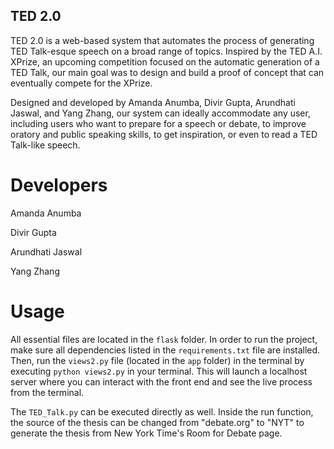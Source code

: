 ## TED 2.0

TED 2.0 is a web-based system that automates the process of generating TED Talk-esque speech on a broad range of topics. Inspired by the TED A.I. XPrize, an upcoming competition focused on the automatic generation of a TED Talk, our main goal was to design and build a proof of concept that can eventually compete for the XPrize.  


Designed and developed by Amanda Anumba, Divir Gupta, Arundhati Jaswal, and Yang Zhang, our system can ideally accommodate any user, including users who want to prepare for a speech or debate, to improve oratory and public speaking skills, to get inspiration, or even to read a TED Talk-like speech. 


Developers
===========================
Amanda Anumba

Divir Gupta

Arundhati Jaswal

Yang Zhang


Usage
===========================

All essential files are located in the `flask` folder. In order to run the project, make sure all dependencies listed in the `requirements.txt` file are installed. Then, run the `views2.py` file (located in the `app` folder) in the terminal by executing `python views2.py` in your terminal. This will launch a localhost server where you can interact with the front end and see the live process from the terminal. 

The `TED_Talk.py` can be executed directly as well. Inside the run function, the source of the thesis can be changed from "debate.org" to "NYT" to generate the thesis from New York Time's Room for Debate page.
